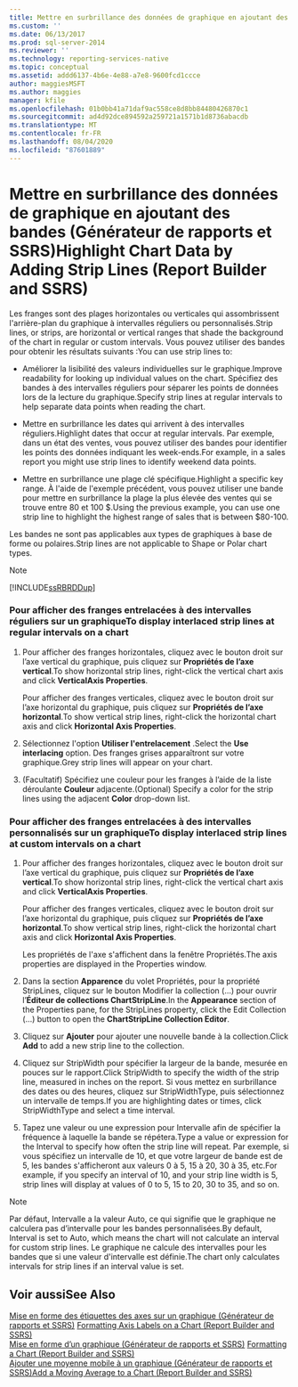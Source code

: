 ```yaml
---
title: Mettre en surbrillance des données de graphique en ajoutant des franges (Générateur de rapports et SSRS) | Microsoft Docs
ms.custom: ''
ms.date: 06/13/2017
ms.prod: sql-server-2014
ms.reviewer: ''
ms.technology: reporting-services-native
ms.topic: conceptual
ms.assetid: addd6137-4b6e-4e88-a7e8-9600fcd1ccce
author: maggiesMSFT
ms.author: maggies
manager: kfile
ms.openlocfilehash: 01b0bb41a71daf9ac558ce8d8bb84480426870c1
ms.sourcegitcommit: ad4d92dce894592a259721a1571b1d8736abacdb
ms.translationtype: MT
ms.contentlocale: fr-FR
ms.lasthandoff: 08/04/2020
ms.locfileid: "87601889"
---
```

# <a name="highlight-chart-data-by-adding-strip-lines-report-builder-and-ssrs"></a><span data-ttu-id="90a54-102">Mettre en surbrillance des données de graphique en ajoutant des bandes (Générateur de rapports et SSRS)</span><span class="sxs-lookup"><span data-stu-id="90a54-102">Highlight Chart Data by Adding Strip Lines (Report Builder and SSRS)</span></span>
  <span data-ttu-id="90a54-103">Les franges sont des plages horizontales ou verticales qui assombrissent l'arrière-plan du graphique à intervalles réguliers ou personnalisés.</span><span class="sxs-lookup"><span data-stu-id="90a54-103">Strip lines, or strips, are horizontal or vertical ranges that shade the background of the chart in regular or custom intervals.</span></span> <span data-ttu-id="90a54-104">Vous pouvez utiliser des bandes pour obtenir les résultats suivants :</span><span class="sxs-lookup"><span data-stu-id="90a54-104">You can use strip lines to:</span></span>  
  
-   <span data-ttu-id="90a54-105">Améliorer la lisibilité des valeurs individuelles sur le graphique.</span><span class="sxs-lookup"><span data-stu-id="90a54-105">Improve readability for looking up individual values on the chart.</span></span> <span data-ttu-id="90a54-106">Spécifiez des bandes à des intervalles réguliers pour séparer les points de données lors de la lecture du graphique.</span><span class="sxs-lookup"><span data-stu-id="90a54-106">Specify strip lines at regular intervals to help separate data points when reading the chart.</span></span>  
  
-   <span data-ttu-id="90a54-107">Mettre en surbrillance les dates qui arrivent à des intervalles réguliers.</span><span class="sxs-lookup"><span data-stu-id="90a54-107">Highlight dates that occur at regular intervals.</span></span> <span data-ttu-id="90a54-108">Par exemple, dans un état des ventes, vous pouvez utiliser des bandes pour identifier les points des données indiquant les week-ends.</span><span class="sxs-lookup"><span data-stu-id="90a54-108">For example, in a sales report you might use strip lines to identify weekend data points.</span></span>  
  
-   <span data-ttu-id="90a54-109">Mettre en surbrillance une plage clé spécifique.</span><span class="sxs-lookup"><span data-stu-id="90a54-109">Highlight a specific key range.</span></span> <span data-ttu-id="90a54-110">À l'aide de l'exemple précédent, vous pouvez utiliser une bande pour mettre en surbrillance la plage la plus élevée des ventes qui se trouve entre 80 et 100 $.</span><span class="sxs-lookup"><span data-stu-id="90a54-110">Using the previous example, you can use one strip line to highlight the highest range of sales that is between $80-100.</span></span>  
  
 <span data-ttu-id="90a54-111">Les bandes ne sont pas applicables aux types de graphiques à base de forme ou polaires.</span><span class="sxs-lookup"><span data-stu-id="90a54-111">Strip lines are not applicable to Shape or Polar chart types.</span></span>  
  
> [!NOTE]  
>  [!INCLUDE[ssRBRDDup](../../includes/ssrbrddup-md.md)]  
  
### <a name="to-display-interlaced-strip-lines-at-regular-intervals-on-a-chart"></a><span data-ttu-id="90a54-112">Pour afficher des franges entrelacées à des intervalles réguliers sur un graphique</span><span class="sxs-lookup"><span data-stu-id="90a54-112">To display interlaced strip lines at regular intervals on a chart</span></span>  
  
1.  <span data-ttu-id="90a54-113">Pour afficher des franges horizontales, cliquez avec le bouton droit sur l’axe vertical du graphique, puis cliquez sur **Propriétés de l’axe vertical**.</span><span class="sxs-lookup"><span data-stu-id="90a54-113">To show horizontal strip lines, right-click the vertical chart axis and click **VerticalAxis Properties**.</span></span>  
  
     <span data-ttu-id="90a54-114">Pour afficher des franges verticales, cliquez avec le bouton droit sur l’axe horizontal du graphique, puis cliquez sur **Propriétés de l’axe horizontal**.</span><span class="sxs-lookup"><span data-stu-id="90a54-114">To show vertical strip lines, right-click the horizontal chart axis and click **Horizontal Axis Properties**.</span></span>  
  
2.  <span data-ttu-id="90a54-115">Sélectionnez l'option **Utiliser l'entrelacement** .</span><span class="sxs-lookup"><span data-stu-id="90a54-115">Select the **Use interlacing** option.</span></span> <span data-ttu-id="90a54-116">Des franges grises apparaîtront sur votre graphique.</span><span class="sxs-lookup"><span data-stu-id="90a54-116">Grey strip lines will appear on your chart.</span></span>  
  
3.  <span data-ttu-id="90a54-117">(Facultatif) Spécifiez une couleur pour les franges à l’aide de la liste déroulante **Couleur** adjacente.</span><span class="sxs-lookup"><span data-stu-id="90a54-117">(Optional) Specify a color for the strip lines using the adjacent **Color** drop-down list.</span></span>  
  
### <a name="to-display-interlaced-strip-lines-at-custom-intervals-on-a-chart"></a><span data-ttu-id="90a54-118">Pour afficher des franges entrelacées à des intervalles personnalisés sur un graphique</span><span class="sxs-lookup"><span data-stu-id="90a54-118">To display interlaced strip lines at custom intervals on a chart</span></span>  
  
1.  <span data-ttu-id="90a54-119">Pour afficher des franges horizontales, cliquez avec le bouton droit sur l’axe vertical du graphique, puis cliquez sur **Propriétés de l’axe vertical**.</span><span class="sxs-lookup"><span data-stu-id="90a54-119">To show horizontal strip lines, right-click the vertical chart axis and click **VerticalAxis Properties**.</span></span>  
  
     <span data-ttu-id="90a54-120">Pour afficher des franges verticales, cliquez avec le bouton droit sur l’axe horizontal du graphique, puis cliquez sur **Propriétés de l’axe horizontal**.</span><span class="sxs-lookup"><span data-stu-id="90a54-120">To show vertical strip lines, right-click the horizontal chart axis and click **Horizontal Axis Properties**.</span></span>  
  
     <span data-ttu-id="90a54-121">Les propriétés de l'axe s'affichent dans la fenêtre Propriétés.</span><span class="sxs-lookup"><span data-stu-id="90a54-121">The axis properties are displayed in the Properties window.</span></span>  
  
2.  <span data-ttu-id="90a54-122">Dans la section **Apparence** du volet Propriétés, pour la propriété StripLines, cliquez sur le bouton Modifier la collection (...) pour ouvrir l’**Éditeur de collections ChartStripLine**.</span><span class="sxs-lookup"><span data-stu-id="90a54-122">In the **Appearance** section of the Properties pane, for the StripLines property, click the Edit Collection (...) button to open the **ChartStripLine Collection Editor**.</span></span>  
  
3.  <span data-ttu-id="90a54-123">Cliquez sur **Ajouter** pour ajouter une nouvelle bande à la collection.</span><span class="sxs-lookup"><span data-stu-id="90a54-123">Click **Add** to add a new strip line to the collection.</span></span>  
  
4.  <span data-ttu-id="90a54-124">Cliquez sur StripWidth pour spécifier la largeur de la bande, mesurée en pouces sur le rapport.</span><span class="sxs-lookup"><span data-stu-id="90a54-124">Click StripWidth to specify the width of the strip line, measured in inches on the report.</span></span> <span data-ttu-id="90a54-125">Si vous mettez en surbrillance des dates ou des heures, cliquez sur StripWidthType, puis sélectionnez un intervalle de temps.</span><span class="sxs-lookup"><span data-stu-id="90a54-125">If you are highlighting dates or times, click StripWidthType and select a time interval.</span></span>  
  
5.  <span data-ttu-id="90a54-126">Tapez une valeur ou une expression pour Intervalle afin de spécifier la fréquence à laquelle la bande se répétera.</span><span class="sxs-lookup"><span data-stu-id="90a54-126">Type a value or expression for the Interval to specify how often the strip line will repeat.</span></span>  <span data-ttu-id="90a54-127">Par exemple, si vous spécifiez un intervalle de 10, et que votre largeur de bande est de 5, les bandes s'afficheront aux valeurs 0 à 5, 15 à 20, 30 à 35, etc.</span><span class="sxs-lookup"><span data-stu-id="90a54-127">For example, if you specify an interval of 10, and your strip line width is 5, strip lines will display at values of 0 to 5, 15 to 20, 30 to 35, and so on.</span></span>  
  
> [!NOTE]  
>  <span data-ttu-id="90a54-128">Par défaut, Intervalle a la valeur Auto, ce qui signifie que le graphique ne calculera pas d’intervalle pour les bandes personnalisées.</span><span class="sxs-lookup"><span data-stu-id="90a54-128">By default, Interval is set to Auto, which means the chart will not calculate an interval for custom strip lines.</span></span> <span data-ttu-id="90a54-129">Le graphique ne calcule des intervalles pour les bandes que si une valeur d'intervalle est définie.</span><span class="sxs-lookup"><span data-stu-id="90a54-129">The chart only calculates intervals for strip lines if an interval value is set.</span></span>  
  
## <a name="see-also"></a><span data-ttu-id="90a54-130">Voir aussi</span><span class="sxs-lookup"><span data-stu-id="90a54-130">See Also</span></span>  
 <span data-ttu-id="90a54-131">[Mise en forme des étiquettes des axes sur un graphique &#40;Générateur de rapports et SSRS&#41;](formatting-axis-labels-on-a-chart-report-builder-and-ssrs.md) </span><span class="sxs-lookup"><span data-stu-id="90a54-131">[Formatting Axis Labels on a Chart &#40;Report Builder and SSRS&#41;](formatting-axis-labels-on-a-chart-report-builder-and-ssrs.md) </span></span>  
 <span data-ttu-id="90a54-132">[Mise en forme d’un graphique &#40;Générateur de rapports et SSRS&#41;](formatting-a-chart-report-builder-and-ssrs.md) </span><span class="sxs-lookup"><span data-stu-id="90a54-132">[Formatting a Chart &#40;Report Builder and SSRS&#41;](formatting-a-chart-report-builder-and-ssrs.md) </span></span>  
 [<span data-ttu-id="90a54-133">Ajouter une moyenne mobile à un graphique &#40;Générateur de rapports et SSRS&#41;</span><span class="sxs-lookup"><span data-stu-id="90a54-133">Add a Moving Average to a Chart &#40;Report Builder and SSRS&#41;</span></span>](add-a-moving-average-to-a-chart-report-builder-and-ssrs.md)  
  
  
